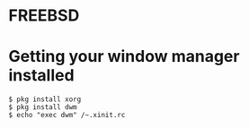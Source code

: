 # FREEBSD


# Getting your window manager installed

```
$ pkg install xorg
$ pkg install dwm
$ echo "exec dwm" /~.xinit.rc
```


